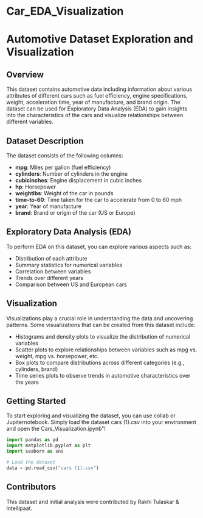 # Car_EDA_Visualization
# Automotive Dataset Exploration and Visualization

## Overview
This dataset contains automotive data including information about various attributes of different cars such as fuel efficiency, engine specifications, weight, acceleration time, year of manufacture, and brand origin. The dataset can be used for Exploratory Data Analysis (EDA) to gain insights into the characteristics of the cars and visualize relationships between different variables.

## Dataset Description
The dataset consists of the following columns:
- **mpg**: Miles per gallon (fuel efficiency)
- **cylinders**: Number of cylinders in the engine
- **cubicinches**: Engine displacement in cubic inches
- **hp**: Horsepower
- **weightlbs**: Weight of the car in pounds
- **time-to-60**: Time taken for the car to accelerate from 0 to 60 mph
- **year**: Year of manufacture
- **brand**: Brand or origin of the car (US or Europe)

## Exploratory Data Analysis (EDA)
To perform EDA on this dataset, you can explore various aspects such as:
- Distribution of each attribute
- Summary statistics for numerical variables
- Correlation between variables
- Trends over different years
- Comparison between US and European cars

## Visualization
Visualizations play a crucial role in understanding the data and uncovering patterns. Some visualizations that can be created from this dataset include:
- Histograms and density plots to visualize the distribution of numerical variables
- Scatter plots to explore relationships between variables such as mpg vs. weight, mpg vs. horsepower, etc.
- Box plots to compare distributions across different categories (e.g., cylinders, brand)
- Time series plots to observe trends in automotive characteristics over the years

## Getting Started
To start exploring and visualizing the dataset, you can use collab or Jupiternotebook. Simply load the dataset cars (1).csv into your environment and open the Cars_Visualization.ipynb"!

```python
import pandas as pd
import matplotlib.pyplot as plt
import seaborn as sns

# Load the dataset
data = pd.read_csv("cars (1).csv")

```

## Contributors
This dataset and initial analysis were contributed by Rakhi Tulaskar & Intellipaat.
